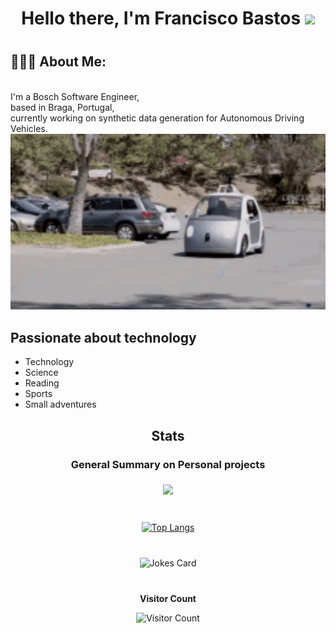 <div align="center" style="margin-bottom: 40px;">
    <h1>Hello there, I'm Francisco Bastos </a> <img src="https://media.giphy.com/media/hvRJCLFzcasrR4ia7z/giphy.gif" width="25px"> </h1>
</div>

<h2 align="left">👨🏻‍💻 About Me:</h2>

<br>I'm a Bosch Software Engineer,
<br>based in Braga, Portugal,
<br>currently working on synthetic data generation for Autonomous Driving Vehicles.
<br>
<img src="images/self-driving-car-automatic-car.gif" alt="Self-Driving Car GIF" width="600" />

<h2 align="left">Passionate about technology</h2>

- Technology
- Science
- Reading
- Sports
- Small adventures

<div align="center" style="margin-bottom: 40px;">
<h2 aligh="left"> Stats </h2>
<h3> General Summary on Personal projects<h3>
  <picture>
    <source
      srcset="https://github-readme-stats.vercel.app/api?username=FranciscoBastos&show_icons=true&theme=tokyonight"
      media="(prefers-color-scheme: dark)"
    />
    <source
      srcset="https://github-readme-stats.vercel.app/api?username=FranciscoBastos&show_icons=true&theme=tokyonight"
      media="(prefers-color-scheme: light), (prefers-color-scheme: no-preference)"
    />
    <img src="https://github-readme-stats.vercel.app/api?username=FranciscoBastos&show_icons=true&theme=tokyonight" />
  </picture>
</div>

<div align="center" style="margin-bottom: 40px;">
  <a href="https://github.com/FranciscoBastos/FranciscoBastos">
    <img src="https://github-readme-stats.vercel.app/api/top-langs/?username=FranciscoBastos&layout=donut&theme=tokyonight" alt="Top Langs" />
  </a>
</div>

<div align="center" style="margin-bottom: 40px;">
  <img src="https://readme-jokes.vercel.app/api" alt="Jokes Card" />
</div>

<div align="center" style="margin-top: 40px;">
  <p><strong>Visitor Count</strong></p>
  <img src="https://profile-counter.glitch.me/{FranciscoBastos}/count.svg" alt="Visitor Count" />
</div>
